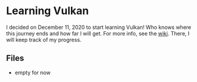 # Learning Vulkan
I decided on December 11, 2020 to start learning Vulkan! Who knows where this journey ends and how far I will get. For more info, see the [wiki](https://github.com/kwilson33/learning-vulkan/wiki). There, I will keep track of my progress.

## Files
* empty for now
